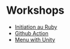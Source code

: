 # Workshops

* [Initiation au Ruby](Initiation_ruby/README.md)
* [Github Action](Github_Action/README.md)
* [Menu with Unity](Unity_Menu/README.md)
